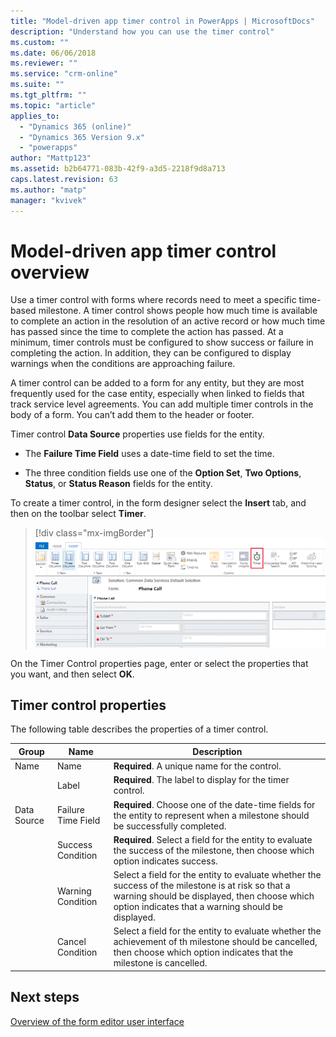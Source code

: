 ```yaml
---
title: "Model-driven app timer control in PowerApps | MicrosoftDocs"
description: "Understand how you can use the timer control"
ms.custom: ""
ms.date: 06/06/2018
ms.reviewer: ""
ms.service: "crm-online"
ms.suite: ""
ms.tgt_pltfrm: ""
ms.topic: "article"
applies_to: 
  - "Dynamics 365 (online)"
  - "Dynamics 365 Version 9.x"
  - "powerapps"
author: "Mattp123"
ms.assetid: b2b64771-083b-42f9-a3d5-2218f9d8a713
caps.latest.revision: 63
ms.author: "matp"
manager: "kvivek"
---
```

# Model-driven app timer control overview

 Use a timer control with forms where records need to meet a specific time-based milestone. A timer control shows people how much time is available to complete an action in the resolution of an active record or how much time has passed since the time to complete the action has passed. At a minimum, timer controls must be configured to show success or failure in completing the action. In addition, they can be configured to display warnings when the conditions are approaching failure.  
  
 A timer control can be added to a form for any entity, but they are most frequently used for the case entity, especially when linked to fields that track service level agreements. You can add multiple timer controls in the body of a form. You can’t add them to the header or footer.  
  
 Timer control **Data Source** properties use fields for the entity.  
  
-   The **Failure Time Field** uses a date-time field to set the time.  
  
-   The three condition fields use one of the **Option Set**, **Two Options**, **Status**, or **Status Reason** fields for the entity.  

To create a timer control, in the form designer select the **Insert** tab, and then on the toolbar select **Timer**. 

  > [!div class="mx-imgBorder"] 
  > ![Insert timer control](media/insert-timer-control.png)

On the Timer Control properties page, enter or select the properties that you want, and then select **OK**. 

  
<a name="BKMK_TimerControlProperties"></a>   

## Timer control properties  
 The following table describes the properties of a timer control.  
  
|Group|Name|Description|  
|-----------|----------|-----------------|  
|Name|Name|**Required**. A unique name for the control.|  
||Label|**Required**. The label to display for the timer control.|  
|Data Source|Failure Time Field|**Required**. Choose one of the date-time fields for the entity to represent when a milestone should be successfully completed.|  
||Success Condition|**Required**. Select a field for the entity to evaluate the success of the milestone, then choose which option indicates success.|  
||Warning Condition|Select a field for the entity to evaluate whether the success of the milestone is at risk so that a warning should be displayed, then choose which option indicates that a warning should be displayed.|  
||Cancel Condition|Select a field for the entity to evaluate whether the achievement of th milestone should be cancelled, then choose which option indicates that the milestone is cancelled.|  

## Next steps

[Overview of the form editor user interface](form-editor-user-interface-legacy.md)